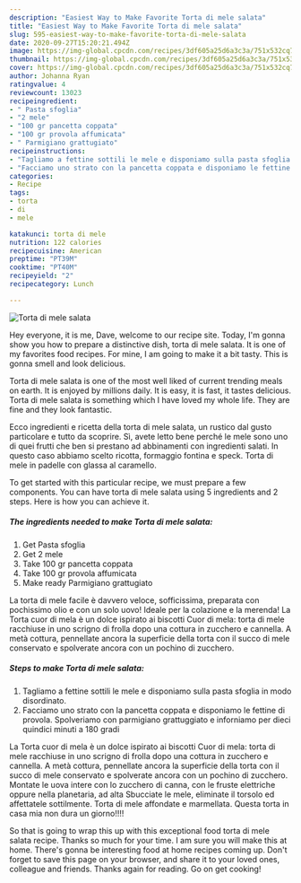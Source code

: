 ```yaml
---
description: "Easiest Way to Make Favorite Torta di mele salata"
title: "Easiest Way to Make Favorite Torta di mele salata"
slug: 595-easiest-way-to-make-favorite-torta-di-mele-salata
date: 2020-09-27T15:20:21.494Z
image: https://img-global.cpcdn.com/recipes/3df605a25d6a3c3a/751x532cq70/torta-di-mele-salata-recipe-main-photo.jpg
thumbnail: https://img-global.cpcdn.com/recipes/3df605a25d6a3c3a/751x532cq70/torta-di-mele-salata-recipe-main-photo.jpg
cover: https://img-global.cpcdn.com/recipes/3df605a25d6a3c3a/751x532cq70/torta-di-mele-salata-recipe-main-photo.jpg
author: Johanna Ryan
ratingvalue: 4
reviewcount: 13023
recipeingredient:
- " Pasta sfoglia"
- "2 mele"
- "100 gr pancetta coppata"
- "100 gr provola affumicata"
- " Parmigiano grattugiato"
recipeinstructions:
- "Tagliamo a fettine sottili le mele e disponiamo sulla pasta sfoglia in modo disordinato."
- "Facciamo uno strato con la pancetta coppata e disponiamo le fettine di provola. Spolveriamo con parmigiano grattuggiato e inforniamo per dieci quindici minuti a 180 gradi"
categories:
- Recipe
tags:
- torta
- di
- mele

katakunci: torta di mele 
nutrition: 122 calories
recipecuisine: American
preptime: "PT39M"
cooktime: "PT40M"
recipeyield: "2"
recipecategory: Lunch

---
```



![Torta di mele salata](https://img-global.cpcdn.com/recipes/3df605a25d6a3c3a/751x532cq70/torta-di-mele-salata-recipe-main-photo.jpg)

Hey everyone, it is me, Dave, welcome to our recipe site. Today, I'm gonna show you how to prepare a distinctive dish, torta di mele salata. It is one of my favorites food recipes. For mine, I am going to make it a bit tasty. This is gonna smell and look delicious.

Torta di mele salata is one of the most well liked of current trending meals on earth. It is enjoyed by millions daily. It is easy, it is fast, it tastes delicious. Torta di mele salata is something which I have loved my whole life. They are fine and they look fantastic.

Ecco ingredienti e ricetta della torta di mele salata, un rustico dal gusto particolare e tutto da scoprire. Sì, avete letto bene perché le mele sono uno di quei frutti che ben si prestano ad abbinamenti con ingredienti salati. In questo caso abbiamo scelto ricotta, formaggio fontina e speck. Torta di mele in padelle con glassa al caramello.


To get started with this particular recipe, we must prepare a few components. You can have torta di mele salata using 5 ingredients and 2 steps. Here is how you can achieve it.

<!--inarticleads1-->

##### The ingredients needed to make Torta di mele salata:

1. Get  Pasta sfoglia
1. Get 2 mele
1. Take 100 gr pancetta coppata
1. Take 100 gr provola affumicata
1. Make ready  Parmigiano grattugiato


La torta di mele facile è davvero veloce, sofficissima, preparata con pochissimo olio e con un solo uovo! Ideale per la colazione e la merenda! La Torta cuor di mela è un dolce ispirato ai biscotti Cuor di mela: torta di mele racchiuse in uno scrigno di frolla dopo una cottura in zucchero e cannella. A metà cottura, pennellate ancora la superficie della torta con il succo di mele conservato e spolverate ancora con un pochino di zucchero. 

<!--inarticleads2-->

##### Steps to make Torta di mele salata:

1. Tagliamo a fettine sottili le mele e disponiamo sulla pasta sfoglia in modo disordinato.
1. Facciamo uno strato con la pancetta coppata e disponiamo le fettine di provola. Spolveriamo con parmigiano grattuggiato e inforniamo per dieci quindici minuti a 180 gradi


La Torta cuor di mela è un dolce ispirato ai biscotti Cuor di mela: torta di mele racchiuse in uno scrigno di frolla dopo una cottura in zucchero e cannella. A metà cottura, pennellate ancora la superficie della torta con il succo di mele conservato e spolverate ancora con un pochino di zucchero. Montate le uova intere con lo zucchero di canna, con le fruste elettriche oppure nella planetaria, ad alta Sbucciate le mele, eliminate il torsolo ed affettatele sottilmente. Torta di mele affondate e marmellata. Questa torta in casa mia non dura un giorno!!!! 

So that is going to wrap this up with this exceptional food torta di mele salata recipe. Thanks so much for your time. I am sure you will make this at home. There's gonna be interesting food at home recipes coming up. Don't forget to save this page on your browser, and share it to your loved ones, colleague and friends. Thanks again for reading. Go on get cooking!
